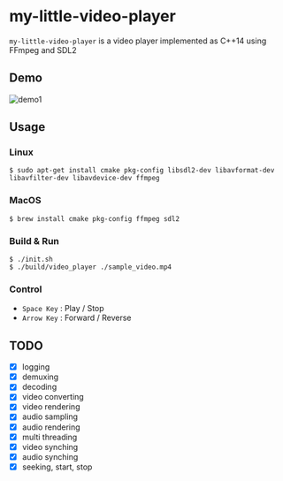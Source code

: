 # my-little-video-player

`my-little-video-player` is a video player implemented as C++14 using FFmpeg and SDL2

## Demo
![demo1](https://user-images.githubusercontent.com/34677157/162398532-4edf5356-e88d-4a67-bea9-38d421a437a7.gif)

## Usage

### Linux
```
$ sudo apt-get install cmake pkg-config libsdl2-dev libavformat-dev libavfilter-dev libavdevice-dev ffmpeg
```

### MacOS
```
$ brew install cmake pkg-config ffmpeg sdl2
```

### Build & Run
```
$ ./init.sh
$ ./build/video_player ./sample_video.mp4
```

### Control
- `Space Key` : Play / Stop
- `Arrow Key` : Forward / Reverse


## TODO
- [x]  logging
- [x]  demuxing
- [x]  decoding
- [x]  video converting
- [x]  video rendering
- [x]  audio sampling
- [x]  audio rendering
- [x]  multi threading
- [x]  video synching
- [x]  audio synching
- [x]  seeking, start, stop
